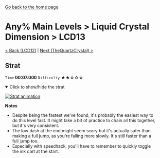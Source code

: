 [Go back to the home page](https://github.com/Doublevil/scbspeedrun)

# Any% Main Levels > Liquid Crystal Dimension > LCD13

[< Back (LCD12)](https://github.com/Doublevil/scbspeedrun/blob/main/levels/any_ml/LCD/LCD12.md) | [Next (TheQuartzCrystal) >](https://github.com/Doublevil/scbspeedrun/blob/main/levels/any_ml/LCD/TheQuartzCrystal.md)

## Strat

`Time` **00:07.000** `Difficulty` ★★☆☆☆
<details open>
  <summary>Click to show/hide the strat</summary>

  [![Strat animation](https://github.com/Doublevil/scbspeedrun/blob/main/media/levels/LCD/LCD13_Strat.webp)](https://github.com/Doublevil/scbspeedrun/blob/main/media/levels/LCD/LCD13_Strat.mp4?raw=true)

  **Notes**
  - Despite being the fastest we've found, it's probably the easiest way to do this level fast. It might take a bit of practice to chain all this together, but it's very consistent.
  - The low dash at the end might seem scary but it's actually safer than making a full jump, as you're falling more slowly. It's still faster than a full jump too.
  - Especially with speedhack, you'll have to remember to quickly toggle the ink cart at the start.
</details>
